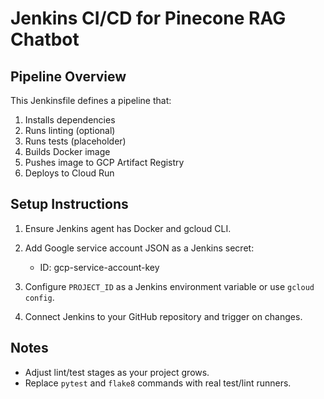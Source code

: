 
# Jenkins CI/CD for Pinecone RAG Chatbot

## Pipeline Overview

This Jenkinsfile defines a pipeline that:

1. Installs dependencies
2. Runs linting (optional)
3. Runs tests (placeholder)
4. Builds Docker image
5. Pushes image to GCP Artifact Registry
6. Deploys to Cloud Run

## Setup Instructions

1. Ensure Jenkins agent has Docker and gcloud CLI.
2. Add Google service account JSON as a Jenkins secret:
   - ID: gcp-service-account-key

3. Configure `PROJECT_ID` as a Jenkins environment variable or use `gcloud config`.

4. Connect Jenkins to your GitHub repository and trigger on changes.

## Notes

- Adjust lint/test stages as your project grows.
- Replace `pytest` and `flake8` commands with real test/lint runners.

